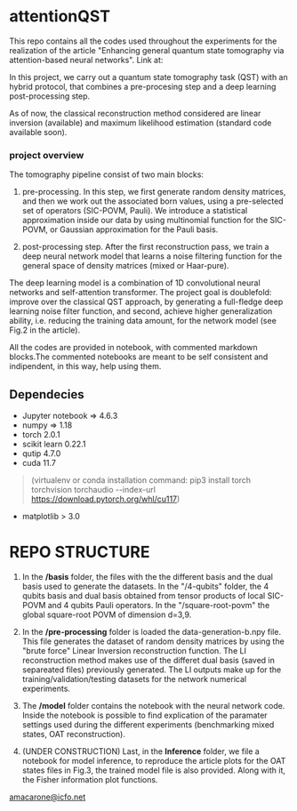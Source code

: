 # attentionQST

This repo contains all the codes used throughout the experiments for the realization of the article "Enhancing general quantum state tomography via attention-based neural networks". Link at: 

In this project, we carry out a quantum state tomography task (QST) with an hybrid protocol, that combines a pre-procesing step and a deep learning post-processing step. 

As of now, the classical reconstruction method considered are linear inversion (available) and maximum likelihood estimation (standard code available soon).

### project overview

The tomography pipeline consist of two main blocks:

1. pre-processing. In this step, we first generate  random density matrices,  and then we work out the associated born values, using a pre-selected set of operators (SIC-POVM, Pauli). We introduce a statistical approximation inside our data by using multinomial function for the SIC-POVM, or Gaussian approximation for the Pauli basis. 

2. post-processing step. After the first reconstruction pass, we train a deep neural network model that learns a noise filtering function for the general space of density matrices (mixed or Haar-pure).


The deep learning model is a combination of 1D convolutional neural networks and self-attention transformer. The project goal is doublefold: improve over the classical QST approach, by generating a full-fledge deep learning noise filter function, and second, achieve higher generalization ability, i.e. reducing the training data amount, for the network model (see Fig.2 in the article).

All the codes are provided in notebook, with commented markdown blocks.The commented notebooks are meant to be self consistent and indipendent, in this way, help using them.

## Dependecies

- Jupyter notebook => 4.6.3 
- numpy => 1.18
- torch 2.0.1
- scikit learn 0.22.1
- qutip 4.7.0
- cuda 11.7 
>(virtualenv or conda installation command: pip3 install torch torchvision torchaudio --index-url https://download.pytorch.org/whl/cu117)

- matplotlib > 3.0

# REPO STRUCTURE

1. In the **/basis** folder, the files with the the different basis and the dual basis used to generate the datasets. In the "/4-qubits" folder, the 4 qubits basis and dual basis obtained from tensor products of local SIC-POVM and 4 qubits Pauli operators. In the "/square-root-povm" the global square-root POVM of dimension d=3,9.


2. In the **/pre-processing** folder is loaded the data-generation-b.npy file. This file generates the dataset of random density matrices by using the "brute force" Linear Inversion reconstruction function. The LI reconstruction method makes use of the differet dual basis (saved in separeated files) previously generated.  The LI outputs make up for the training/validation/testing datasets for the network numerical experiments. 


3. The **/model** folder contains the notebook with the neural network code. Inside the notebook is possible to find explication of the paramater settings used during the different experiments (benchmarking mixed states, OAT reconstruction).

4. (UNDER CONSTRUCTION) Last, in the **Inference** folder, we file a notebook for model inference, to reproduce the article plots for the OAT states files in Fig.3, the trained model file is also provided. Along with it, the Fisher information plot functions.


<amacarone@icfo.net>
